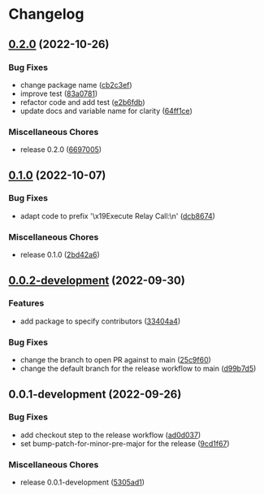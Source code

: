 # Changelog

## [0.2.0](https://github.com/lukso-network/tools-eip191-signer/compare/v0.1.0...v0.2.0) (2022-10-26)

### Bug Fixes

- change package name ([cb2c3ef](https://github.com/lukso-network/tools-eip191-signer/commit/cb2c3efe95cd6728d76fefd3090720fb8f78b1b6))
- improve test ([83a0781](https://github.com/lukso-network/tools-eip191-signer/commit/83a0781a9f2e3bc454f15525d4ea63abc26c19d8))
- refactor code and add test ([e2b6fdb](https://github.com/lukso-network/tools-eip191-signer/commit/e2b6fdb57f7eb08d944dea1540199598e7356a8c))
- update docs and variable name for clarity ([64ff1ce](https://github.com/lukso-network/tools-eip191-signer/commit/64ff1ce1dcc6e6065d25540241bfc4abf3d51df6))

### Miscellaneous Chores

- release 0.2.0 ([6697005](https://github.com/lukso-network/tools-eip191-signer/commit/6697005d10f40ccf341898d3f05839f6b1899151))

## [0.1.0](https://github.com/lukso-network/tools-eip191-signer/compare/v0.0.2-development...v0.1.0) (2022-10-07)

### Bug Fixes

- adapt code to prefix '\x19Execute Relay Call:\n' ([dcb8674](https://github.com/lukso-network/tools-eip191-signer/commit/dcb86741974f3437b13ae2fdd95d13118ca290be))

### Miscellaneous Chores

- release 0.1.0 ([2bd42a6](https://github.com/lukso-network/tools-eip191-signer/commit/2bd42a6ec50f978c5855b7fb9a4e46440d99466d))

## [0.0.2-development](https://github.com/lukso-network/tools-eip191-signer/compare/v0.0.1-development...v0.0.2-development) (2022-09-30)

### Features

- add package to specify contributors ([33404a4](https://github.com/lukso-network/tools-eip191-signer/commit/33404a4348410d550c6324f847ab7d4da05fc353))

### Bug Fixes

- change the branch to open PR against to main ([25c9f60](https://github.com/lukso-network/tools-eip191-signer/commit/25c9f60535da22d5065c0ee5a8a9b0c3541d7682))
- change the default branch for the release workflow to main ([d99b7d5](https://github.com/lukso-network/tools-eip191-signer/commit/d99b7d5383629ec75634222ac4ec09a701a57b8c))

## 0.0.1-development (2022-09-26)

### Bug Fixes

- add checkout step to the release workflow ([ad0d037](https://github.com/lukso-network/tools-eip191-signer/commit/ad0d0372ee306279ceb6a8a21e3c120d3163a29d))
- set bump-patch-for-minor-pre-major for the release ([9cd1f67](https://github.com/lukso-network/tools-eip191-signer/commit/9cd1f67eb55fef1cb98a8444ade3379c5fe4d2c7))

### Miscellaneous Chores

- release 0.0.1-development ([5305ad1](https://github.com/lukso-network/tools-eip191-signer/commit/5305ad1c9cd8569a12852759c51709b60c848fda))

